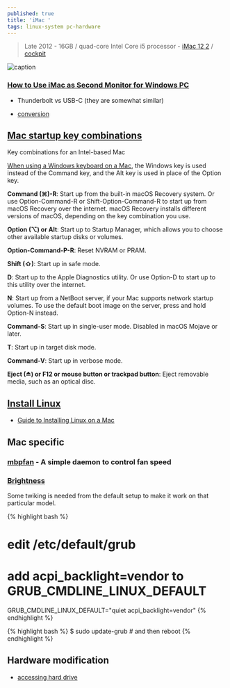 ```yaml
---
published: true
title: 'iMac '
tags: linux-system pc-hardware
---
```

> Late 2012 - 16GB / quad-core Intel Core i5 processor - [iMac 12 2](https://support.apple.com/kb/SP667?locale=en_US) / [cockpit](https://sophie-imac:9090/system/services)

![caption](https://support.apple.com/library/APPLE/APPLECARE_ALLGEOS/SP667/sp667_imac_27inch_late2012_display.jpg)

### [How to Use iMac as Second Monitor for Windows PC](https://www.anyrec.io/use-imac-as-monitor-for-pc/)
- Thunderbolt vs USB-C (they are somewhat similar)

- [conversion](https://www.youtube.com/watch?v=bW3nKIyeZps)

## [Mac startup key combinations](https://support.apple.com/en-us/HT201255)

Key combinations for an Intel-based Mac

[When using a Windows keyboard on a Mac](https://edu.gcfglobal.org/en/macosbasics/using-a-windows-keyboard-with-a-mac/1/), the Windows key is used instead of the Command key, and the Alt key is used in place of the Option key.


**Command (⌘)-R**: Start up from the built-in macOS Recovery system. Or use Option-Command-R or Shift-Option-Command-R to start up from macOS Recovery over the internet. macOS Recovery installs different versions of macOS, depending on the key combination you use. 

**Option (⌥) or Alt**: Start up to Startup Manager, which allows you to choose other available startup disks or volumes. 

**Option-Command-P-R**: Reset NVRAM or PRAM.

**Shift (⇧)**:  Start up in safe mode. 

**D**: Start up to the Apple Diagnostics utility. Or use Option-D to start up to this utility over the internet.

**N**: Start up from a NetBoot server, if your Mac supports network startup volumes. To use the default boot image on the server, press and hold Option-N instead. 

**Command-S**: Start up in single-user mode. Disabled in macOS Mojave or later.

**T**: Start up in target disk mode.

**Command-V**: Start up in verbose mode. 

**Eject (⏏) or F12 or mouse button or trackpad button**: Eject removable media, such as an optical disc.


## [Install Linux](https://apple.stackexchange.com/questions/53512/how-do-i-install-linux-on-an-intel-imac-with-no-os-nor-cd-drive/53514#53514)

- [Guide to Installing Linux on a Mac](https://linuxhint.com/install_linux_on_mac/)

## Mac specific

### [mbpfan](https://github.com/linux-on-mac/mbpfan) - A simple daemon to control fan speed

### [Brightness](https://iridakos.com/programming/2018/06/24/debian-imac-backlight-keyboard)

Some twiking is needed from the default setup to make it work on that particular model.

{% highlight bash %}
# edit /etc/default/grub
# add acpi_backlight=vendor to GRUB_CMDLINE_LINUX_DEFAULT
GRUB_CMDLINE_LINUX_DEFAULT="quiet acpi_backlight=vendor"
{% endhighlight %}

{% highlight bash %}
$ sudo update-grub	# and then reboot
{% endhighlight %}


## Hardware modification

- [accessing hard drive](https://player.vimeo.com/video/139363128)

